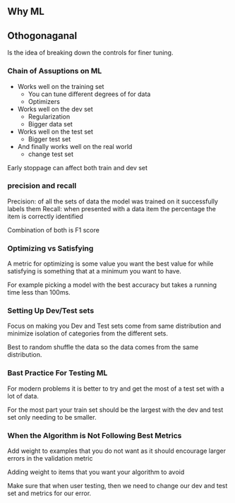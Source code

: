 ## Why ML

## Othogonaganal
Is the idea of breaking down the controls for finer tuning. 

### Chain of Assuptions on ML
- Works well on the training set
    - You can tune different degrees of for data
    - Optimizers
- Works well on the dev set
    - Regularization 
    - Bigger data set
- Works well on the test set
    - Bigger test set
- And finally works well on the real world
    - change test set

Early stoppage can affect both train and dev set

### precision and recall
Precision: of all the sets of data the model was trained on it successfully labels them
Recall: when presented with a data item the percentage the item is correctly identified 

Combination of both is F1 score

### Optimizing vs Satisfying 
A metric for optimizing is some value you want the best value for while satisfying is something that at a minimum you want to have.

For example picking a model with the best accuracy but takes a running time less than 100ms.

### Setting Up Dev/Test sets

Focus on making you Dev and Test sets come from same distribution and minimize isolation of categories from the different sets.

Best to random shuffle the data so the data comes from the same distribution.

### Bast Practice For Testing ML
For modern problems it is better to try and get the most of a test set with a lot of data.

For the most part your train set should be the largest with the dev and test set only needing to be smaller.

### When the Algorithm is Not Following Best Metrics

Add weight to examples that you do not want as it should encourage larger errors in the validation metric

Adding weight to items that you want your algorithm to avoid

Make sure that when user testing, then we need to change our dev and test set and metrics for our error.



